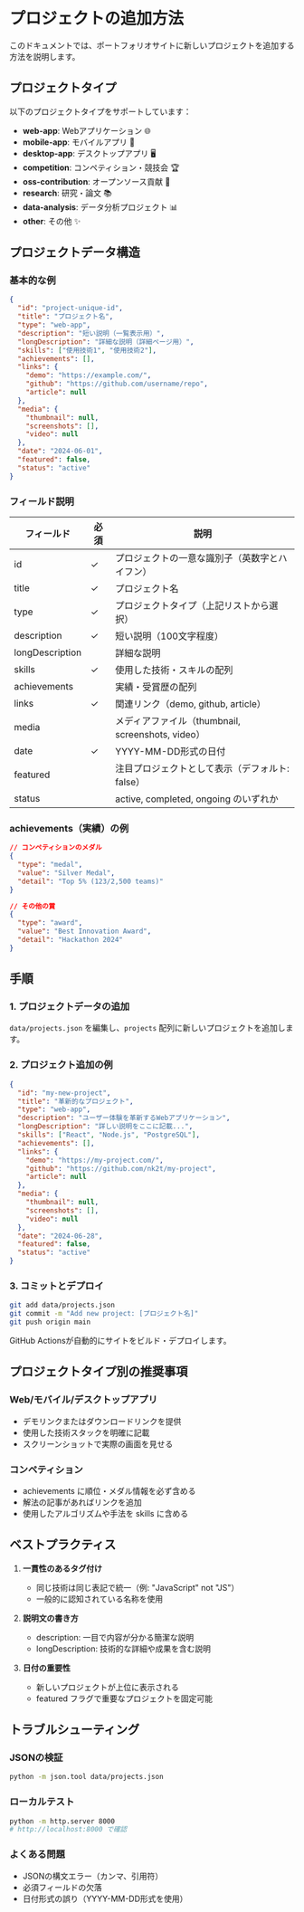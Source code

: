 # プロジェクトの追加方法

このドキュメントでは、ポートフォリオサイトに新しいプロジェクトを追加する方法を説明します。

## プロジェクトタイプ

以下のプロジェクトタイプをサポートしています：

- **web-app**: Webアプリケーション 🌐
- **mobile-app**: モバイルアプリ 📱
- **desktop-app**: デスクトップアプリ 🖥️
- **competition**: コンペティション・競技会 🏆
- **oss-contribution**: オープンソース貢献 🤝
- **research**: 研究・論文 📚
- **data-analysis**: データ分析プロジェクト 📊
- **other**: その他 ✨

## プロジェクトデータ構造

### 基本的な例

```json
{
  "id": "project-unique-id",
  "title": "プロジェクト名",
  "type": "web-app",
  "description": "短い説明（一覧表示用）",
  "longDescription": "詳細な説明（詳細ページ用）",
  "skills": ["使用技術1", "使用技術2"],
  "achievements": [],
  "links": {
    "demo": "https://example.com/",
    "github": "https://github.com/username/repo",
    "article": null
  },
  "media": {
    "thumbnail": null,
    "screenshots": [],
    "video": null
  },
  "date": "2024-06-01",
  "featured": false,
  "status": "active"
}
```

### フィールド説明

| フィールド | 必須 | 説明 |
|-----------|------|------|
| id | ✓ | プロジェクトの一意な識別子（英数字とハイフン） |
| title | ✓ | プロジェクト名 |
| type | ✓ | プロジェクトタイプ（上記リストから選択） |
| description | ✓ | 短い説明（100文字程度） |
| longDescription |  | 詳細な説明 |
| skills | ✓ | 使用した技術・スキルの配列 |
| achievements |  | 実績・受賞歴の配列 |
| links | ✓ | 関連リンク（demo, github, article） |
| media |  | メディアファイル（thumbnail, screenshots, video） |
| date | ✓ | YYYY-MM-DD形式の日付 |
| featured |  | 注目プロジェクトとして表示（デフォルト: false） |
| status |  | active, completed, ongoing のいずれか |

### achievements（実績）の例

```json
// コンペティションのメダル
{
  "type": "medal",
  "value": "Silver Medal",
  "detail": "Top 5% (123/2,500 teams)"
}

// その他の賞
{
  "type": "award",
  "value": "Best Innovation Award",
  "detail": "Hackathon 2024"
}
```

## 手順

### 1. プロジェクトデータの追加

`data/projects.json` を編集し、`projects` 配列に新しいプロジェクトを追加します。

### 2. プロジェクト追加の例

```json
{
  "id": "my-new-project",
  "title": "革新的なプロジェクト",
  "type": "web-app",
  "description": "ユーザー体験を革新するWebアプリケーション",
  "longDescription": "詳しい説明をここに記載...",
  "skills": ["React", "Node.js", "PostgreSQL"],
  "achievements": [],
  "links": {
    "demo": "https://my-project.com/",
    "github": "https://github.com/nk2t/my-project",
    "article": null
  },
  "media": {
    "thumbnail": null,
    "screenshots": [],
    "video": null
  },
  "date": "2024-06-28",
  "featured": false,
  "status": "active"
}
```

### 3. コミットとデプロイ

```bash
git add data/projects.json
git commit -m "Add new project: [プロジェクト名]"
git push origin main
```

GitHub Actionsが自動的にサイトをビルド・デプロイします。

## プロジェクトタイプ別の推奨事項

### Web/モバイル/デスクトップアプリ
- デモリンクまたはダウンロードリンクを提供
- 使用した技術スタックを明確に記載
- スクリーンショットで実際の画面を見せる

### コンペティション
- achievements に順位・メダル情報を必ず含める
- 解法の記事があればリンクを追加
- 使用したアルゴリズムや手法を skills に含める

## ベストプラクティス

1. **一貫性のあるタグ付け**
   - 同じ技術は同じ表記で統一（例: "JavaScript" not "JS"）
   - 一般的に認知されている名称を使用

2. **説明文の書き方**
   - description: 一目で内容が分かる簡潔な説明
   - longDescription: 技術的な詳細や成果を含む説明

3. **日付の重要性**
   - 新しいプロジェクトが上位に表示される
   - featured フラグで重要なプロジェクトを固定可能

## トラブルシューティング

### JSONの検証
```bash
python -m json.tool data/projects.json
```

### ローカルテスト
```bash
python -m http.server 8000
# http://localhost:8000 で確認
```

### よくある問題
- JSONの構文エラー（カンマ、引用符）
- 必須フィールドの欠落
- 日付形式の誤り（YYYY-MM-DD形式を使用）